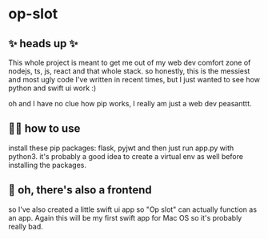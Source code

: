 # op-slot
## ✨ heads up ✨
This whole project is meant to get me out of my web dev comfort zone of nodejs, ts, js, react and that whole stack. 
so honestly, this is the messiest and most ugly code I've written in recent times, but I just wanted to see how python and swift ui work :)

oh and I have no clue how pip works, I really am just a web dev peasanttt.

## ✌🏻 how to use 
install these pip packages: flask, pyjwt and then just run app.py with python3. it's probably a good idea to create a virtual env as well before installing the packages.

## 🙈 oh, there's also a frontend 
so I've also created a little swift ui app so "Op slot" can actually function as an app. Again this will be my first swift app for Mac OS so it's probably really bad. 
